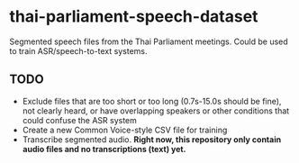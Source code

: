 # thai-parliament-speech-dataset
Segmented speech files from the Thai Parliament meetings. Could be used to train ASR/speech-to-text systems.

## TODO
- Exclude files that are too short or too long (0.7s-15.0s should be fine), not clearly heard, or have overlapping speakers or other conditions that could confuse the ASR system
- Create a new Common Voice-style CSV file for training
- Transcribe segmented audio. **Right now, this repository only contain audio files and no transcriptions (text) yet.**

